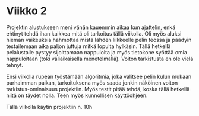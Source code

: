 # Viikko 2

Projektin alustukseen meni vähän kauemmin aikaa kun ajattelin, enkä ehtinyt tehdä ihan kaikkea mitä oli tarkoitus tällä viikolla. Oli myös aluksi hieman vaikeuksia hahmottaa mistä lähden liikkeelle pelin teossa ja päädyin testailemaan aika paljon juttuja mitkä lopulta hylkäsin.
Tällä hetkellä pelalustalle pystyy sijoittamaan nappuloita ja myös tietokone syöttää omia nappuloitaan (toki väliaikaisella menetelmällä). Voiton tarkistusta en ole vielä tehnyt.

Ensi viikolla rupean työstämään algoritmia, joka valitsee pelin kulun mukaan parhaimman paikan, tarkoituksena myös saada jonkin näköinen voiton tarkistus-ominaisuus projektiin. Myös testit pitää tehdä, koska tällä hetkellä niitä on täydet nolla. Teen myös kunnollisen käyttöohjeen.


Tällä viikolla käytin projektiin n. 10h
